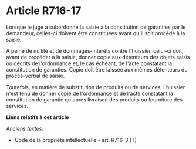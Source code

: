 # Article R716-17

Lorsque le juge a subordonné la saisie à la constitution de garanties par le demandeur, celles-ci doivent être constituées
avant qu'il soit procédé à la saisie. 

A peine de nullité et de dommages-intérêts contre l'huissier, celui-ci doit, avant de procéder à la saisie, donner copie aux
détenteurs des objets saisis ou décrits de l'ordonnance et, le cas échéant, de l'acte constatant la constitution de
garanties. Copie doit être laissée aux mêmes détenteurs du procès-verbal de saisie. 

Toutefois, en matière de substitution de produits ou de services, l'huissier n'est tenu de donner copie de l'ordonnance et de
l'acte constatant la constitution de garantie qu'après livraison des produits ou fourniture des services.

**Liens relatifs à cet article**

_Anciens textes_:

  - Code de la propriété intellectuelle - art. R716-3 (T)
